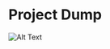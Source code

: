 # Project Dump
![Alt Text](https://cdn.discordapp.com/attachments/899764220189605888/1162297747278401616/moshed-10-13-9-55-56.gif?ex=653b6d21&is=6528f821&hm=9739584546bd2cbb0420fe1ff85872067567862de8a3f9f258f85a236b0dd605&)
